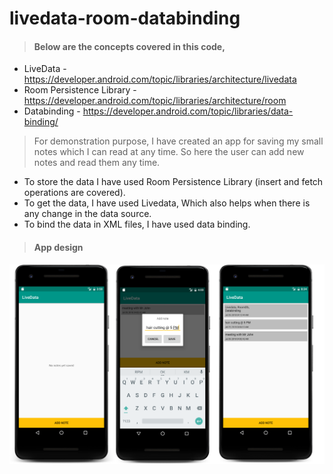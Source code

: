 # livedata-room-databinding

> #### Below are the concepts covered in this code, ####
* LiveData -  https://developer.android.com/topic/libraries/architecture/livedata
* Room Persistence Library - https://developer.android.com/topic/libraries/architecture/room
* Databinding - https://developer.android.com/topic/libraries/data-binding/


> For demonstration purpose, I have created an app for saving my small notes which I can read at any time.
So here the user can add new notes and read them any time.
* To store the data I have used  Room Persistence Library (insert and fetch operations are covered).
* To get the data, I have used Livedata, Which also helps when there is any change in the data source.
* To bind the data in XML files, I have used data binding.

>#### App design ####
![picture alt](https://github.com/Hitesh880443/livedata-room-databinding/blob/master/screens/app.png "App design screens")
